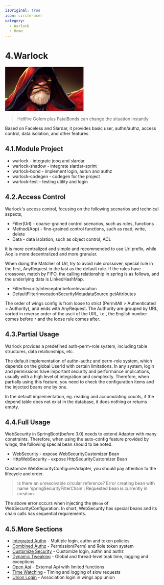 ```yaml
---
isOriginal: true
icon: circle-user
category:
  - Warlock
  - Home
---
```


# 4.Warlock

![warlock](/warlock_icon.png)

> Hellfire Golem plus FatalBonds can change the situation instantly

Based on Faceless and Slardar, it provides basic user, authn/authz,
access control, data isolation, and other features.

## 4.1.Module Project

* warlock - integrate jooq and slardar
* warlock-shadow - integrate slardar-sprint
* warlock-bond - implement login, autun and authz
* warlock-codegen - codegen for the project
* warlock-test - testing utility and login

## 4.2.Access Control

Warlock's access control, focusing on the following scenarios and technical aspects,

* Filter(Url) - coarse-grained control scenarios, such as roles, functions
* Method(Aop) - fine-grained control functions, such as read, write, delete
* Data - data isolation, such as object control, ACL

it is more centralized and simple and recommended to use Url prefix,
while Aop is more decentralized and more granular.

When doing the Matcher of Url, try to avoid rule crossover, special rule in the first,
AnyRequest in the last as the default rule. If the rules have crossover, match by FIFO,
the calling relationship in spring is as follows, and the underlying data is LinkedHashMap.

* FilterSecurityInterceptor.beforeInvocation
* DefaultFilterInvocationSecurityMetadataSource.getAttributes

The order of wings config is from loose to strict (PermitAll > Authenticated > Authority),
and ends with AnyRequest. The Authority are grouped by URL, sorted in reverse order of
the ascii of the URL, i.e., the English number comes before `*` and the loose rule comes after.

## 4.3.Partial Usage

Warlock provides a predefined auth-perm-role system, including table structures, data relationships, etc.

The default implementation of authn-authz and perm-role system, which depends on the global UserId with certain limitations.
In any system, login and permissions have important security and performance implications,
usually with a high level of integration and complexity. Therefore, when partially using this feature,
you need to check the configuration items and the injected beans one by one.

In the default implementation, eg. reading and accumulating counts, if the depend table does not exist in the database,
it does nothing or returns empty.

## 4.4.Full Usage

WebSecurity in SpringBoot(before 3.0) needs to extend Adapter with many constraints.
Therefore, when using the auto-config feature provided by wings,
the following special bean should to be noted.

* WebSecurity - expose WebSecurityCustomizer Bean
* HttpWebSecurity - expose HttpSecurityCustomizer Bean

Customize WebSecurityConfigurerAdapter, you should pay attention to the lifecycle and order.

> Is there an unresolvable circular reference?
> Error creating bean with name 'springSecurityFilterChain':
> Requested bean is currently in creation.

The above error occurs when injecting the `@Bean` of WebSecurityConfiguration.
In short, WebSecurity has special beans and its chain calls has sequential requirements.

## 4.5.More Sections

* [Integrated Authn](./4a-authn.md) - Multiple login, authn and token policies
* [Combined Authz](./4b-authz.md) - Permission(Perm) and Role token system
* [Customize Security](./4c-security.md) - Customize login, authn and authz
* [Dynamic Tweaking](./4e-tweak.md) - Global and thread-level teak time, logging and exceptions
* [Open Api](./4f-api-oauth.md) - External Api with limited functions
* [Time Watching](./4g-watching.md) - Timing and logging of slow requests
* [Union Login](./4h-uni-auth.md) - Association login in wings app union

